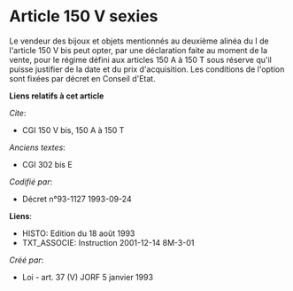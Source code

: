 # Article 150 V sexies

Le vendeur des bijoux et objets mentionnés au deuxième alinéa du I de l'article 150 V bis peut opter, par une déclaration
faite au moment de la vente, pour le régime défini aux articles 150 A à 150 T sous réserve qu'il puisse justifier de la date
et du prix d'acquisition. Les conditions de l'option sont fixées par décret en Conseil d'Etat.

**Liens relatifs à cet article**

_Cite_:

  - CGI 150 V bis, 150 A à 150 T

_Anciens textes_:

  - CGI 302 bis E

_Codifié par_:

  - Décret n°93-1127 1993-09-24

**Liens**:

  - HISTO: Edition du 18 août 1993
  - TXT_ASSOCIE: Instruction 2001-12-14 8M-3-01

_Créé par_:

  - Loi - art. 37 (V) JORF 5 janvier 1993
